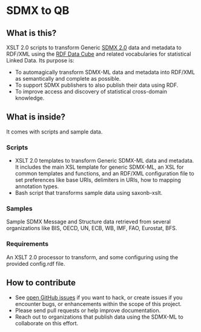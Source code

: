 # SDMX to QB

## What is this?

XSLT 2.0 scripts to transform Generic [SDMX 2.0](http://sdmx.org/?page_id=16#package) data and metadata to RDF/XML using the [RDF Data Cube](http://www.w3.org/TR/vocab-data-cube/) and related vocabularies for statistical Linked Data. Its purpose is:

* To automagically transform SDMX-ML data and metadata into RDF/XML as semantically and complete as possible.
* To support SDMX publishers to also publish their data using RDF.
* To improve access and discovery of statistical cross-domain knowledge.

## What is inside?

It comes with scripts and sample data.

### Scripts
* XSLT 2.0 templates to transform Generic SDMX-ML data and metadata. It includes the main XSL template for generic SDMX-ML, an XSL for common templates and functions, and an RDF/XML configuration file to set preferences like base URIs, delimiters in URIs, how to mapping annotation types.
* Bash script that transforms sample data using saxonb-xslt.

### Samples
Sample SDMX Message and Structure data retrieved from several organizations like BIS, OECD, UN, ECB, WB, IMF, FAO, Eurostat, BFS.

### Requirements
An XSLT 2.0 processor to transform, and some configuring using the provided config.rdf file.

## How to contribute
* See [open GitHub issues](https://github.com/csarven/sdmx-to-qb/issues?state=open) if you want to hack, or create issues if you encounter bugs, or enhancements within the scope of this project.
* Please send pull requests or help improve documentation.
* Reach out to organizations that publish data using the SDMX-ML to collaborate on this effort.
